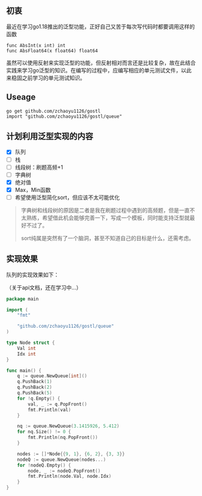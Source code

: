 ## 初衷

最近在学习go1.18推出的泛型功能，正好自己又苦于每次写代码时都要调用这样的函数

```
func AbsInt(x int) int
func AbsFloat64(x float64) float64
```

虽然可以使用反射来实现泛型的功能，但反射相对而言还是比较复杂，故在此结合实践来学习go泛型的知识。在编写的过程中，应编写相应的单元测试文件，以此来稳固之前学习的单元测试知识。



## Useage

```shell
go get github.com/zchaoyu1126/gostl
import "github.com/zchaoyu1126/gostl/queue"
```



## 计划利用泛型实现的内容

- [x] 队列
- [ ] 栈
- [ ] 线段树：刷题高频+1
- [ ] 字典树
- [x] 绝对值
- [x] Max，Min函数
- [ ] 希望使用泛型简化sort，但应该不太可能优化

> 字典树和线段树的原因是二者是我在刷题过程中遇到的高频题，但是一直不太熟练，希望借此机会能够完善一下，写成一个模板，同时能支持泛型就最好不过了。
>
> sort纯属是突然有了一个脑洞，甚至不知道自己的目标是什么，还需考虑。



## 实现效果

队列的实现效果如下：

（关于api文档，还在学习中...）

```go
package main

import (
	"fmt"

	"github.com/zchaoyu1126/gostl/queue"
)

type Node struct {
	Val int
	Idx int
}

func main() {
	q := queue.NewQueue[int]()
	q.PushBack(1)
	q.PushBack(2)
	q.PushBack(5)
	for !q.Empty() {
		val, _ := q.PopFront()
		fmt.Println(val)
	}

	nq := queue.NewQueue(3.1415926, 5.412)
	for nq.Size() != 0 {
		fmt.Println(nq.PopFront())
	}

	nodes := []*Node{{9, 1}, {6, 2}, {3, 3}}
	nodeQ := queue.NewQueue(nodes...)
	for !nodeQ.Empty() {
		node, _ := nodeQ.PopFront()
		fmt.Println(node.Val, node.Idx)
	}
}
```


